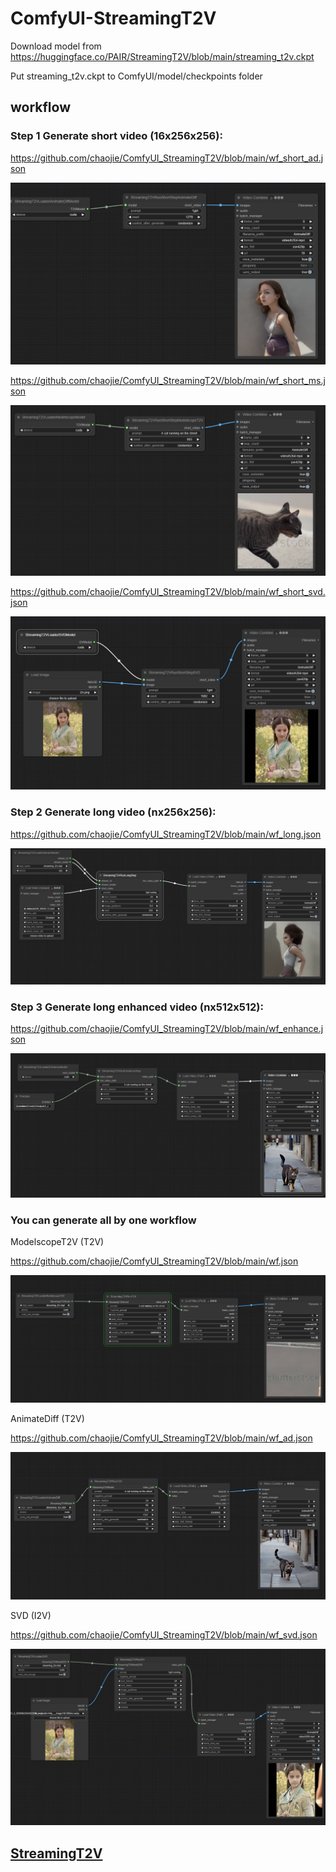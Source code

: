 # ComfyUI-StreamingT2V

Download model from https://huggingface.co/PAIR/StreamingT2V/blob/main/streaming_t2v.ckpt

Put streaming_t2v.ckpt to ComfyUI/model/checkpoints folder

## workflow

### Step 1 Generate short video (16x256x256):

https://github.com/chaojie/ComfyUI_StreamingT2V/blob/main/wf_short_ad.json

<img src="wf_short_ad.png" raw=true>

https://github.com/chaojie/ComfyUI_StreamingT2V/blob/main/wf_short_ms.json

<img src="wf_short_ms.png" raw=true>

https://github.com/chaojie/ComfyUI_StreamingT2V/blob/main/wf_short_svd.json

<img src="wf_short_svd.png" raw=true>

### Step 2 Generate long video (nx256x256):

https://github.com/chaojie/ComfyUI_StreamingT2V/blob/main/wf_long.json

<img src="wf_long.png" raw=true>

### Step 3 Generate long enhanced video (nx512x512):

https://github.com/chaojie/ComfyUI_StreamingT2V/blob/main/wf_enhance.json

<img src="wf_enhance.png" raw=true>

### You can generate all by one workflow

ModelscopeT2V (T2V)

https://github.com/chaojie/ComfyUI_StreamingT2V/blob/main/wf.json

<img src="wf.png" raw=true>

AnimateDiff (T2V)

https://github.com/chaojie/ComfyUI_StreamingT2V/blob/main/wf_ad.json

<img src="wf_ad.png" raw=true>

SVD (I2V)

https://github.com/chaojie/ComfyUI_StreamingT2V/blob/main/wf_svd.json

<img src="wf_svd.png" raw=true>

## [StreamingT2V](https://github.com/Picsart-AI-Research/StreamingT2V)